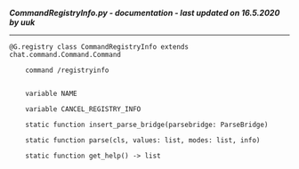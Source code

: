 ***CommandRegistryInfo.py - documentation - last updated on 16.5.2020 by uuk***
___

    @G.registry class CommandRegistryInfo extends chat.command.Command.Command
        
        command /registryinfo


        variable NAME

        variable CANCEL_REGISTRY_INFO

        static function insert_parse_bridge(parsebridge: ParseBridge)

        static function parse(cls, values: list, modes: list, info)

        static function get_help() -> list